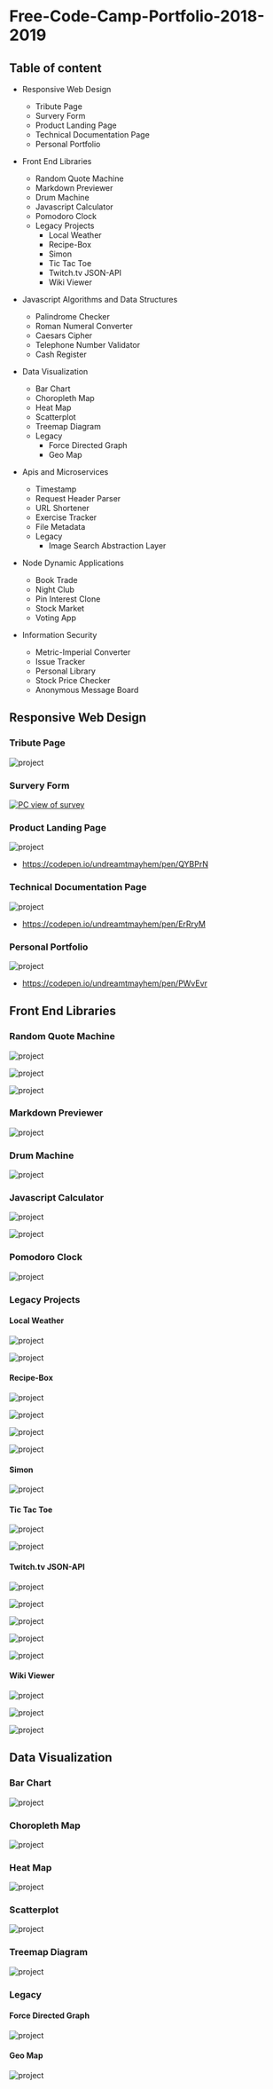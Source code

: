 # Free-Code-Camp-Portfolio-2018-2019


## Table of content
- Responsive Web Design
    - Tribute Page
    - Survery Form
    - Product Landing Page
    - Technical Documentation Page
    - Personal Portfolio

- Front End Libraries
    - Random Quote Machine
    - Markdown Previewer
    - Drum Machine
    - Javascript Calculator
    - Pomodoro Clock
    - Legacy Projects
        - Local Weather
        - Recipe-Box
        - Simon
        - Tic Tac Toe
        - Twitch.tv JSON-API
        - Wiki Viewer

- Javascript Algorithms and Data Structures
    - Palindrome Checker
    - Roman Numeral Converter
    - Caesars Cipher
    - Telephone Number Validator
    - Cash Register

- Data Visualization
    - Bar Chart
    - Choropleth Map
    - Heat Map
    - Scatterplot
    - Treemap Diagram
    - Legacy
        - Force Directed Graph
        - Geo Map

- Apis and Microservices
    - Timestamp
    - Request Header Parser
    - URL Shortener
    - Exercise Tracker 
    - File Metadata
    - Legacy
        - Image Search Abstraction Layer
- Node Dynamic Applications
    - Book Trade
    - Night Club
    - Pin Interest Clone
    - Stock Market 
    - Voting App
- Information Security
    - Metric-Imperial Converter
    - Issue Tracker
    - Personal Library
    - Stock Price Checker
    - Anonymous Message Board


## Responsive Web Design
### Tribute Page

![project](https://res.cloudinary.com/dpj88/image/upload/v1591612960/fcc/responsive/tributepage_cfeojq.png)




### Survery Form

<a href="https://codepen.io/danielphilipjohnson/full/oNxabPN">![PC view of survey](https://github.com/danielphilipjohnson/HTML-and-CSS-portfolio/blob/master/portfolio-images/suvey-pc-portfolio.png)
</a>


### Product Landing Page

![project](https://res.cloudinary.com/dpj88/image/upload/v1591612951/fcc/responsive/productlandingpage_iboz6i.png)

- https://codepen.io/undreamtmayhem/pen/QYBPrN


### Technical Documentation Page
![project](https://res.cloudinary.com/dpj88/image/upload/v1591612951/fcc/responsive/techincaldocument_hpi24d.png)

- https://codepen.io/undreamtmayhem/pen/ErRryM


### Personal Portfolio

![project](https://res.cloudinary.com/dpj88/image/upload/v1591612950/fcc/responsive/portfolio_egecka.png)

- https://codepen.io/undreamtmayhem/pen/PWvEvr


## Front End Libraries

### Random Quote Machine
![project](https://res.cloudinary.com/dpj88/image/upload/v1591618661/fcc/front-libraries/quotemobile1_ntgsks.png)

![project](https://res.cloudinary.com/dpj88/image/upload/v1591618661/fcc/front-libraries/quotemobile_mppdez.png)

![project](https://res.cloudinary.com/dpj88/image/upload/v1591618660/fcc/front-libraries/quotemachine_z3qsu6.png)


### Markdown Previewer
![project](https://res.cloudinary.com/dpj88/image/upload/v1591618662/fcc/front-libraries/design_flhjxp.png)


### Drum Machine
![project](https://res.cloudinary.com/dpj88/image/upload/v1591618660/fcc/front-libraries/drummachine_v44nka.png)



### Javascript Calculator
![project](https://res.cloudinary.com/dpj88/image/upload/v1591618660/fcc/front-libraries/calculator_hnlx3x.png)

![project](https://res.cloudinary.com/dpj88/image/upload/v1591618660/fcc/front-libraries/calculator-mobile_zejdbr.png)

### Pomodoro Clock
![project](https://res.cloudinary.com/dpj88/image/upload/v1591618660/fcc/front-libraries/pomodorro_bpybaf.png)


### Legacy Projects
#### Local Weather
![project](https://res.cloudinary.com/dpj88/image/upload/v1591618669/fcc/front-libraries/weatherapp_rsdryn.png)
        
![project](https://res.cloudinary.com/dpj88/image/upload/v1591618663/fcc/front-libraries/weatherapp-mobile_cxyb3c.png)

#### Recipe-Box
![project](https://res.cloudinary.com/dpj88/image/upload/v1591618672/fcc/front-libraries/recipebox_kz1mjw.png)
        
![project](https://res.cloudinary.com/dpj88/image/upload/v1591618669/fcc/front-libraries/recipebox3_vsksbp.png)
        
![project](https://res.cloudinary.com/dpj88/image/upload/v1591618665/fcc/front-libraries/recipebox2_nodjvg.png)

![project](https://res.cloudinary.com/dpj88/image/upload/v1591618664/fcc/front-libraries/recipebox1_mhl6wf.png)


#### Simon
![project](https://res.cloudinary.com/dpj88/image/upload/v1591618673/fcc/front-libraries/simon_wraosl.png)

#### Tic Tac Toe
![project](https://res.cloudinary.com/dpj88/image/upload/v1591618671/fcc/front-libraries/tictac1_kia2kl.png)
        
![project](https://res.cloudinary.com/dpj88/image/upload/v1591618668/fcc/front-libraries/tictac_nd9avs.png)


#### Twitch.tv JSON-API
![project](https://res.cloudinary.com/dpj88/image/upload/v1591618671/fcc/front-libraries/twitchviewer-mobile_plcgha.png)
        
![project](https://res.cloudinary.com/dpj88/image/upload/v1591618667/fcc/front-libraries/twitchviewer2_g8qfzj.png)

![project](https://res.cloudinary.com/dpj88/image/upload/v1591618664/fcc/front-libraries/twitchviewer1_pb8dxh.png)

![project](https://res.cloudinary.com/dpj88/image/upload/v1591618663/fcc/front-libraries/twitchviewer1-mobile_wgycws.png)

![project](https://res.cloudinary.com/dpj88/image/upload/v1591618663/fcc/front-libraries/twitchviewer_au93iy.png)


#### Wiki Viewer
![project](https://res.cloudinary.com/dpj88/image/upload/v1591618671/fcc/front-libraries/wikiviewerresults_d2wjg0.png)
        
![project](https://res.cloudinary.com/dpj88/image/upload/v1591618664/fcc/front-libraries/wikiviewer_zt7vmx.png)

![project](https://res.cloudinary.com/dpj88/image/upload/v1591618663/fcc/front-libraries/wikiviewer-mobile_jey8el.png)



    
## Data Visualization
### Bar Chart
![project](https://res.cloudinary.com/dpj88/image/upload/v1591620855/fcc/data-visual/barchart_fzsaxt.png)

### Choropleth Map
![project](https://res.cloudinary.com/dpj88/image/upload/v1591620855/fcc/data-visual/choropleth_vsz0lw.png)

### Heat Map
![project](https://res.cloudinary.com/dpj88/image/upload/v1591620855/fcc/data-visual/heatmap_rdcdml.png)

### Scatterplot
![project](https://res.cloudinary.com/dpj88/image/upload/v1591620855/fcc/data-visual/scatterplot_rlrc1x.png)

### Treemap Diagram
![project](https://res.cloudinary.com/dpj88/image/upload/v1591620856/fcc/data-visual/treemap_vhqxp2.png)


### Legacy
#### Force Directed Graph
![project](https://res.cloudinary.com/dpj88/image/upload/v1591620855/fcc/data-visual/force-directed-graph_gctuzn.png)

#### Geo Map
![project](https://res.cloudinary.com/dpj88/image/upload/v1591620855/fcc/data-visual/geomap_pvuykb.png)